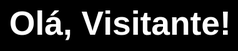 <!DOCTYPE html>
<html lang="en">
<head>
    <meta charset="UTF-8">
    <meta name="viewport" content="width=device-width, initial-scale=1.0">
    <title>Document</title>
    <style>
        body{
            background-color: black;
            color: white; /*Comentário em CSS*/
            font: normal 20pt Arial;
        }
    </style>
</head>
<body>
    <h1>Olá, Visitante!</h1> <!-- Comentário em HTLM-->
    <script>
       var nome = window.prompt("Digita alguma coisa ai bixo") //Solicita que o usuário digite algo
       window.alert("Seu nome é: , " + nome) 
    </script>
</body>

</html>
